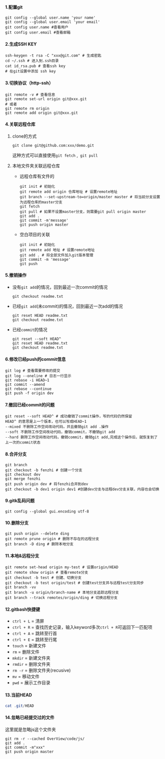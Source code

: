 #### 1.配置git

```shell
git config --global user.name 'your name'
git config --global user.email 'your email'
git config user.name #查看用户
git config user.email #查看邮箱
```

#### 2.生成SSH KEY

```shell
ssh-keygen -t rsa -C "xxx@git.com" # 生成密匙
cd ~/.ssh # 进入到.ssh目录
cat id_rsa.pub # 查看ssh key
# 在git设置中添加 ssh key
```

#### 3.切换协议（http-ssh）

```shell
git remote -v # 查看信息
git remote set-url origin git@xxx.git
# 或者
git remote rm origin
git remote add origin git@xxx.git
```

#### 4.关联远程仓库

1. clone的方式

   ```shell
   git clone git@github.com:xxx/demo.git
   ```

   这种方式可以直接使用`git fetch` ,` git pull`

2. 本地文件夹关联远程仓库

   - 远程仓库有文件的

     ```shell
     git init # 初始化
     git remote add origin 仓库地址 # 设置remote地址
     git branch --set-upstream-to=origin/master master # 将当前分支设置为远程仓库的master分支
     git fetch
     git pull # 如果不设置master分支，则需要git pull origin master
     git add .
     git commit -m'message'
     git push origin master
     ```

   - 空白项目的关联

     ```shell
     git init # 初始化
     git remote add 地址 # 设置remote地址
     git add . # 将全部文件加入git版本管理
     git commit -m 'message'
     git push
     ```

#### 5.撤销操作

- 没有`git add`的情况，回到最近一次commit的情况

  ```shell
  git checkout readme.txt
  ```

- 已经`git add`(未commit)的情况，回到最近一次add的情况

  ```shell
  git reset HEAD readme.txt
  git checkout readme.txt
  ```

- 已经`commit`的情况

  ```shell
  git reset --soft HEAD^
  git reset HEAD readme.txt
  git checkout readme.txt
  ```

#### 6.修改已经push的commit信息

```shell
git log # 查看需要修改的提交
git log --oneline # 日志一行显示
git rebase -i HEAD~1
git commit --amend
git rebase --continue
git push -f origin dev
```

#### 7.撤回已经commit的问题

```shell
git reset --soft HEAD^ # 成功撤销了commit操作，写的代码仍然保留
HEAD^ 的意思是上一个版本，也可以写成HEAD~1
--mixed 不删除工作空间改动代码，并且撤销git add .操作
--soft 不删除工作空间改动代码，撤销commit，不撤销git add
--hard 删除工作空间改动代码，撤销commit，撤销git add,完成这个操作后，就恢复到了上一次的commit状态
```

#### 8.合并分支

```shell
git branch
git checkout -b fenzhi # 创建一个分支
git checkout dev
git merge fenzhi
git push origin dev # 将fenzhi合并到dev
git checkout -b dev1 origin dev1 #创建dev分支与远程dev分支关联，内容也会切换
```

#### 9.gitk乱码问题

```shell
git config --global gui.encoding utf-8
```

#### 10.删除分支

```shell
git push origin --delete ding
git remote prune origin # 删除不存在的远程分支
git branch -D ding # 删除本地分支
```

#### 11.本地&远程分支

```shell
git remote set-head origin my-test # 设置origin/HEAD
git remote show origin # 查看remote分支
git checkout -b test # 创建、切换分支
git checkout -b test origin/test # 创建test分支并与远程test分支同步
git branch -vv
git branch -u origin/branch-name # 本地分支追踪远程分支
git branch --track remotes/origin/ding # 切换远程分支
```

#### 12.gitbash快捷键

- `ctrl + L`  = 清屏
- `ctrl + R` = 查找历史记录，输入keyword多次`ctrl + R`可返回下一匹配项
- `ctrl + A` = 跳转至行首
- `ctrl + E` = 跳转至行尾
- `touch` = 新建文件
- `rm` = 删除文件
- `mkdir` = 新建文件夹
- `rmdir` = 删除文件夹
- `rm -r` = 删除文件夹(recusive)
- `mv` = 移动文件
- `pwd` = 展示工作目录

#### 13.当前HEAD

```powershell
cat .git/HEAD
```

#### 14.忽略已经提交过的文件

这里就是忽略js这个文件夹

```shell
git rm -r --cached OverView/code/js/
git add .
git commit -m"xxx"
git push origin master
```

